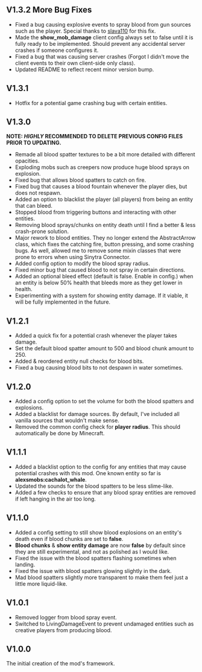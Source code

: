 ## V1.3.2 More Bug Fixes
- Fixed a bug causing explosive events to spray blood from gun sources such as the player.
    Special thanks to [slava110](https://github.com/slava110) for this fix.
- Made the **show_mob_damage** client config always set to false until it is fully ready to be implemented. Should 
    prevent any accidental server crashes if someone configures it.
- Fixed a bug that was causing server crashes (Forgot I didn't move the client events to their own client-side only class). 
- Updated README to reflect recent minor version bump.

## V1.3.1
- Hotfix for a potential game crashing bug with certain entities.

## V1.3.0
**NOTE: _HIGHLY_ RECOMMENDED TO DELETE PREVIOUS CONFIG FILES PRIOR TO UPDATING.**
- Remade all blood spatter textures to be a bit more detailed with different opacities.
- Exploding mobs such as creepers now produce huge blood sprays on explosion.
- Fixed bug that allows blood spatters to catch on fire.
- Fixed bug that causes a blood fountain whenever the player dies, but does not respawn.
- Added an option to blacklist the player (all players) from being an entity that can bleed.
- Stopped blood from triggering buttons and interacting with other entities.
- Removing blood sprays/chunks on entity death until I find a better & less crash-prone solution.
- Major rework to blood entities. They no longer extend the AbstractArrow class, which fixes the catching fire, button pressing, 
    and some crashing bugs. As well, allowed me to remove some mixin classes that were prone to errors when using Sinytra Connector.
- Added config option to modify the blood spray radius.
- Fixed minor bug that caused blood to not spray in certain directions.
- Added an optional bleed effect (default is false. Enable in config.) when an entity is below 50% health that bleeds more as they get lower in health.
- Experimenting with a system for showing entity damage. If it viable, it will be fully implemented in the future.

## V1.2.1
- Added a quick fix for a potential crash whenever the player takes damage.
- Set the default blood spatter amount to 500 and blood chunk amount to 250.
- Added & reordered entity null checks for blood bits.
- Fixed a bug causing blood bits to not despawn in water sometimes.

## V1.2.0
- Added a config option to set the volume for both the blood spatters and explosions.
- Added a blacklist for damage sources. By default, I've included all vanilla sources that wouldn't make sense.
- Removed the common config check for **player radius**. This should automatically be done by Minecraft.

## V1.1.1
- Added a blacklist option to the config for any entities that may cause potential crashes with this mod. One known
    entity so far is **alexsmobs:cachalot_whale**.
- Updated the sounds for the blood spatters to be less slime-like.
- Added a few checks to ensure that any blood spray entities are removed if left hanging in the air too long.

## V1.1.0
- Added a config setting to still show blood explosions on an entity's death even if blood chunks are set to **false**.
- **Blood chunks** & **show entity damage** are now **false** by default since they are still experimental, and not as polished as
    I would like.
- Fixed the issue with the blood spatters flashing sometimes when landing.
- Fixed the issue with blood spatters glowing slightly in the dark.
- Mad blood spatters slightly more transparent to make them feel just a little more liquid-like.

## V1.0.1
- Removed logger from blood spray event.
- Switched to LivingDamageEvent to prevent undamaged entities such as creative players from producing blood.

## V1.0.0
The initial creation of the mod's framework.